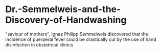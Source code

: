 # Dr.-Semmelweis-and-the-Discovery-of-Handwashing
  "saviour of mothers", Ignaz Philipp Semmelweis discovered that the incidence of puerperal fever could be drastically cut by the use of hand disinfection in obstetrical clinics.
